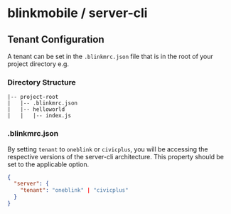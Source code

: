 # blinkmobile / server-cli

## Tenant Configuration

A tenant can be set in the `.blinkmrc.json` file that is in the root of your project directory e.g.

### Directory Structure

```
|-- project-root
|   |-- .blinkmrc.json
|   |-- helloworld
|   |   |-- index.js
```

### .blinkmrc.json

By setting `tenant` to `oneblink` or `civicplus`, you will be accessing the respective versions of the server-cli architecture. This property should be set to the applicable option.

```json
{
  "server": {
    "tenant": "oneblink" | "civicplus"
  }
}
```
